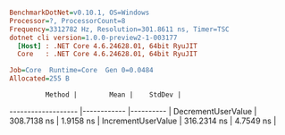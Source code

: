 ``` ini

BenchmarkDotNet=v0.10.1, OS=Windows
Processor=?, ProcessorCount=8
Frequency=3312782 Hz, Resolution=301.8611 ns, Timer=TSC
dotnet cli version=1.0.0-preview2-1-003177
  [Host] : .NET Core 4.6.24628.01, 64bit RyuJIT
  Core   : .NET Core 4.6.24628.01, 64bit RyuJIT

Job=Core  Runtime=Core  Gen 0=0.0484  
Allocated=255 B  

```
             Method |        Mean |    StdDev |
------------------- |------------ |---------- |
 DecrementUserValue | 308.7138 ns | 1.9158 ns |
 IncrementUserValue | 316.2314 ns | 4.7549 ns |
